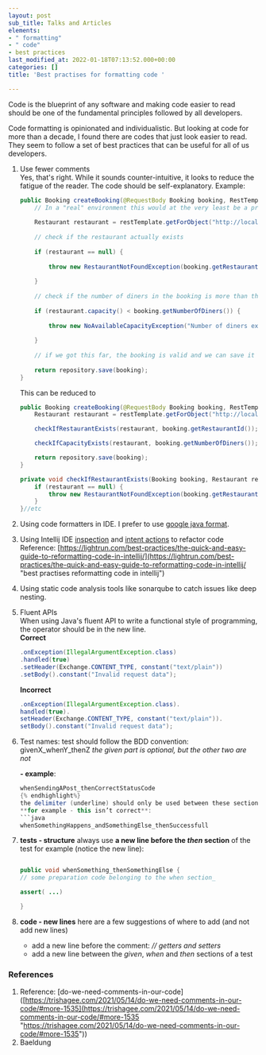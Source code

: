 ```yaml
---
layout: post
sub_title: Talks and Articles
elements:
- " formatting"
- " code"
- best practices
last_modified_at: 2022-01-18T07:13:52.000+00:00
categories: []
title: 'Best practises for formatting code '

---
```

Code is the blueprint of any software and making code easier to read should be one of the fundamental principles followed by all developers.

Code formatting is opinionated and individualistic. But looking at code for more than a decade, I found there are codes that just look easier to read. They seem to follow a set of best practices that can be useful for all of us developers.

 1. Use fewer comments  
   Yes, that's right. While it sounds counter-intuitive, it looks to reduce the fatigue of the reader. The code should be self-explanatory. Example:

    ```java
    public Booking createBooking(@RequestBody Booking booking, RestTemplate restTemplate) {
        // In a "real" environment this would at the very least be a property/environment variable, but ideally something like Service Discovery like Eureka
        
        Restaurant restaurant = restTemplate.getForObject("http://localhost:8080/restaurants/" + booking.getRestaurantId(), Restaurant.class);
        
        // check if the restaurant actually exists 
        
        if (restaurant == null) {
        
            throw new RestaurantNotFoundException(booking.getRestaurantId());
        
        }
        
        // check if the number of diners in the booking is more than the number of seats in the restaurant
        
        if (restaurant.capacity() < booking.getNumberOfDiners()) {
        
            throw new NoAvailableCapacityException("Number of diners exceeds available restaurant capacity");
        
        }
        
        // if we got this far, the booking is valid and we can save it
        
        return repository.save(booking);
    }
    ```

    This can be reduced to

    ```java
    public Booking createBooking(@RequestBody Booking booking, RestTemplate restTemplate) {
        Restaurant restaurant = restTemplate.getForObject("http://localhost:8080/restaurants/" + booking.getRestaurantId(), Restaurant.class);

        checkIfRestaurantExists(restaurant, booking.getRestaurantId());

        checkIfCapacityExists(restaurant, booking.getNumberOfDiners());

        return repository.save(booking);
    }

    private void checkIfRestaurantExists(Booking booking, Restaurant restaurant) {
        if (restaurant == null) {
            throw new RestaurantNotFoundException(booking.getRestaurantId());
        }
    }//etc
    ```

 2. Using code formatters in IDE. I prefer to use [google java format](https://github.com/google/google-java-format "Google java format").
    <br>
 3. Using Intellij IDE [inspection](https://www.jetbrains.com/help/idea/code-inspection.html "inspection") and [intent actions](https://www.jetbrains.com/help/idea/intention-actions.html#apply-intention-actions "intent actions") to refactor code Reference: [https://lightrun.com/best-practices/the-quick-and-easy-guide-to-reformatting-code-in-intellij/](https://lightrun.com/best-practices/the-quick-and-easy-guide-to-reformatting-code-in-intellij/ "best practises reformatting code in intellij")
 4. Using static code analysis tools like sonarqube to catch issues like deep nesting.
 5. Fluent APIs  
    When using Java's fluent API to write a functional style of programming, the operator should be in the new line.  
    **Correct**
    ```Java
    .onException(IllegalArgumentException.class)
    .handled(true)
    .setHeader(Exchange.CONTENT_TYPE, constant("text/plain"))
    .setBody().constant("Invalid request data");
    ```

    **Incorrect**  
    ```java
    .onException(IllegalArgumentException.class).
    handled(true).
    setHeader(Exchange.CONTENT_TYPE, constant("text/plain")).
    setBody().constant("Invalid request data");
    ```
  
6. Test names: test should follow the BDD convention:
    givenX_whenY_thenZ
    *the _given_ part is optional, but the other two are not*

    **- example**:
    ```java
    whenSendingAPost_thenCorrectStatusCode
    {% endhighlight%}
    the delimiter (underline) should only be used between these sections, and not anywhere else
    **for example - this isn’t correct**:
    ```java
    whenSomethingHappens_andSomethingElse_thenSuccessfull
    ```
7. **tests - structure**
    always use **a new line before the _then_ section** of the test
    for example (notice the new line):

    ```java

    public void whenSomething_thenSomethingElse {  
    // some preparation code belonging to the when section_

    assert( ...)

    }
    ```
      
 8. **code - new lines**
    here are a few suggestions of where to add (and not add new lines)
    * add a new line before the comment: _// getters and setters_
    * add a new line between the _given_, _when_ and _then_ sections of a test

### References

1. Reference: \[do-we-need-comments-in-our-code\]([https://trishagee.com/2021/05/14/do-we-need-comments-in-our-code/#more-1535](https://trishagee.com/2021/05/14/do-we-need-comments-in-our-code/#more-1535 "https://trishagee.com/2021/05/14/do-we-need-comments-in-our-code/#more-1535"))
2. Baeldung